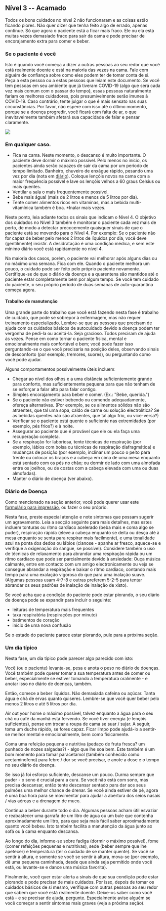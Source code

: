 ## Nível 3 -- Acamado

Todos os bons cuidados no nível 2 não funcionaram e as coisas estão ficando piores. Não quer dizer que tenha feito algo de errado, apenas continue. Só que agora o paciente está a ficar mais fraco. Ele ou ela está muitas vezes demasiado fraco para sair da cama e pode precisar de encorajamento extra para comer e beber. 

### Se o paciente é você

Isto é quando você começa a dizer a outras pessoas ao seu redor que você está realmente doente e está na maioria das vezes na cama. Fale com alguém de confiança sobre como eles podem ter de tomar conta de si. Peça a esta pessoa ou a estas pessoas que leiam este documento. Se você tem pessoas em seu ambiente que já tiveram COVID-19 (algo que será cada vez mais comum com o passar do tempo), essas pessoas naturalmente fariam os melhores cuidadores, pois presumivelmente serão imunes à COVID-19. Caso contrário, tente julgar o que é mais sensato nas suas circunstâncias. Por favor, não espere com isso até o último momento, porque se a doença progredir, você ficará com falta de ar, o que inevitavelmente também afetará sua capacidade de falar e pensar claramente.

![](/imagens/sick-in-bed.png)

### Em qualquer caso.

* Fica na cama. Neste momento, o descanso é muito importante. O paciente deve dormir o máximo possível. Pelo menos no início, os pacientes ainda serão capazes de sair da cama por um período de tempo limitado. Banheiro, chuveiro de enxágue rápido, pesando uma vez por dia (nota em [diário](/imagens/covid-diário.pdf)). Coloque lençóis novos na cama com a maior frequência possível e lave os lençóis velhos a 60 graus Celsius ou mais quentes.
* Ventilar a sala o mais frequentemente possível.
* Bebe mais água! (mais de 2 litros e menos de 5 litros por dia).
* Tente comer alimentos ricos em vitaminas, mas a bebida multi-vitamínica também é boa.
*Inalar mais vezes.

Neste ponto, leia adiante todos os sinais que indicam o Nível 4. O objetivo dos cuidados no Nível 3 também é monitorar o paciente cada vez mais de perto, de modo a detectar precocemente quaisquer sinais de que o paciente está se movendo para o Nível 4. Por exemplo: Se o paciente não for capaz de beber pelo menos 2 litros de líquidos por dia, você deve (gentilmente) insistir. A desidratação é uma condição médica, e sem este mínimo diário você está rapidamente no nível 4.

Na maioria dos casos, porém, o paciente vai melhorar após alguns dias ou no máximo uma semana. Fica com ele. Quando o paciente melhora um pouco, o cuidado pode ser feito pelo próprio paciente novamente. Certifique-se de que o diário da doença e a quarentena são mantidos até o paciente estar completamente bem por algum tempo. Se você tem cuidado do paciente, o seu próprio período de duas semanas de auto-quarantina começa agora.

#### Trabalho de manutenção

Uma grande parte do trabalho que você está fazendo nesta fase é trabalho de cuidado, que pode se sobrepor à enfermagem, mas não requer treinamento especializado. Lembre-se que as pessoas que precisam de ajuda com os cuidados básicos de autocuidado devido a doença podem ter vergonha de pedi-la ou aceitá-la. Seja gracioso. Todos precisam de ajuda às vezes. Pense em como tornar o paciente física, mental e emocionalmente mais confortável e bem; você pode fazer isso perguntando-se o que você precisaria na posição deles, observando sinais de desconforto (por exemplo, tremores, suores), ou perguntando como você pode ajudar. 

Alguns comportamentos possivelmente úteis incluem:
* Chegar ao nível dos olhos e a uma distância suficientemente grande para conforto, mas suficientemente pequena para que não tenham de se esforçar a falar alto para falar contigo. 
* Simples encorajamento para beber e comer. (Ex.: "Bebe, querida.")
* Se o paciente não estiver bebendo ou comendo adequadamente, ofereça alternativas. (Por exemplo, se os alimentos sólidos não são atraentes, que tal uma sopa, caldo de carne ou solução electrolítica? Se as bebidas quentes não são atraentes, que tal algo frio, ou vice-versa?) 
* Verificar se o paciente está quente o suficiente nas extremidades (por exemplo, pés frios?) e à noite. 
* Assegurar ao paciente que é provável que ele ou ela faça uma recuperação completa. 
* Se a respiração for laboriosa, tente técnicas de respiração (por exemplo, lábios com bolsa ou técnicas de respiração diafragmática) e mudanças de posição (por exemplo, inclinar um pouco o peito para frente ou colocar os braços e a cabeça em cima de uma mesa enquanto está sentado com os pés no chão; ou dormir de lado com uma almofada entre os joelhos, ou de costas com a cabeça elevada com uma ou duas almofadas). 
* Manter o diário de doença (ver abaixo).


### Diário de Doença

Como mencionado na seção anterior, você pode querer usar este [formulário para impressão](/images/covid-diary.pdf), ou fazer o seu próprio. 

Nesta fase, preste especial atenção e note sintomas que possam sugerir um agravamento. Leia a secção seguinte para mais detalhes, mas estes incluem tonturas ou ritmo cardíaco acelerado (beba mais e coma algo se puder), respiração rápida (eleve a cabeça enquanto se deita ou desça até à mesa enquanto se senta para respirar mais facilmente), e uma tonalidade azul na ponta dos dedos ou lábios (cianose - apanhe ar fresco, aquece-se e verifique a oxigenação do sangue, se possível). Considere também o uso de técnicas de relaxamento para abrandar uma respiração rápida ou um ritmo cardíaco que pode ser parcialmente devido à ansiedade: Ouça música calmante, entre em contacto com um amigo electronicamente ou veja se consegue abrandar a respiração e baixar o ritmo cardíaco, contando mais tempo para uma exalação vigorosa do que para uma inalação suave. (Algumas pessoas usam 4-7-8 e outras preferem 5-2-5 para tentar abrandar os seus padrões de inalação de inalação de xisto).

Se você acha que a condição do paciente pode estar piorando, o seu diário de doença pode se expandir para incluir o seguinte: 
- leituras de temperatura mais frequentes
- taxa respiratória (respirações por minuto)
- batimentos de coração
- início de uma nova confusão

Se o estado do paciente parece estar piorando, pule para a próxima seção. 

### Um dia típico

Nesta fase, um dia típico pode parecer algo parecido com isto: 

Você (ou o paciente) levanta-se, pesa e anota o peso no diário de doenças. Você também pode querer tomar a sua temperatura antes de comer ou beber, especialmente se estiver tomando a temperatura oralmente - e anotar isso no diário de doenças, também. 

Então, comece a beber líquidos. Não demasiada cafeína ou açúcar. Tanta água e chá de ervas quanto quiseres. Lembre-se que você quer beber pelo menos 2 litros e até 5 litros por dia. 

Air out your home o máximo possível, talvez enquanto a água para o seu chá ou café da manhã está fervendo.  Se você tiver energia (e lençóis suficientes), pense em trocar a roupa de cama se suar / sujar. A seguir, toma um duche rápido, se fores capaz. Ficar limpo pode ajudá-lo a sentir-se melhor mental e emocionalmente, bem como fisicamente. 

Coma uma refeição pequena e nutritiva (pedaço de fruta fresca? um punhado de nozes salgadas?) - algo que lhe soa bem. Este também é um bom momento para tomar paracetamol (também conhecido como acetaminofeno) para febre / dor se você precisar, e anote a dose e o tempo no seu diário de doença. 

Se isso já foi esforço suficiente, descanse um pouco. Durma sempre que puder - o sono é crucial para a cura. Se você não está com sono, mas precisa descansar, então tente descansar sentado para dar aos seus pulmões uma melhor chance de drenar. Se você ainda estiver de pé, agora é uma boa hora para se movimentar para ajudar a abertura dos seios nasais / vias aéreas e a drenagem de muco. 

Continua a beber durante todo o dia. Algumas pessoas acham útil esvaziar e reabastecer uma garrafa de um litro de água ou um bule que contenha aproximadamente um litro, para que seja mais fácil saber aproximadamente quanto você bebeu. Isto também facilita a manutenção da água junto ao sofá ou à cama enquanto descansa. 

Ao longo do dia, informe-se sobre fadiga (dormir o máximo possível), fome (comer refeições pequenas e nutritivas), sede (beber sempre que lhe apetecer) e temperatura (ter o cuidado de se manter quente). Se você se sentir à altura, e somente se você se sentir à altura, mova-se (por exemplo, dê uma pequena caminhada, desde que ainda seja permitido onde você está, ou levante-se e dance uma música favorita). 

Finalmente, você quer estar alerta a sinais de que sua condição pode estar piorando e pode precisar de mais cuidados. Por isso, depois de tomar os cuidados básicos de si mesmo, verifique com outras pessoas ao seu redor que sabem que você está realmente doente. Deixe-os saber como você está - e se precisar de ajuda, pergunte. Especialmente avise alguém se você começar a sentir sintomas mais graves (veja a próxima seção). 
